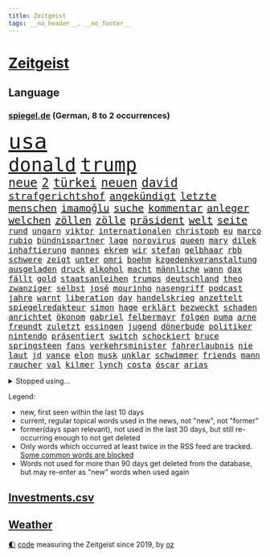 ```yaml
---
title: Zeitgeist
tags: __no_header__, __no_footer__
---
```


# [Zeitgeist](https://oliz.io/zeitgeist/)

## Language

<h3><a href="https://www.spiegel.de" target="_blank">spiegel.de</a> (German, 8 to 2 occurrences)</h3>
<p style="font-family:monospace">
<span style="font-size:32pt"><a href="news_links.html#usa" class="current">usa</a></span>
<br>
<span style="font-size:28pt"><a href="news_links.html#donald" class="current">donald</a></span>
<span style="font-size:28pt"><a href="news_links.html#trump" class="current">trump</a></span>
<br>
<span style="font-size:18pt"><a href="news_links.html#neue" class="current">neue</a></span>
<span style="font-size:18pt"><a href="news_links.html#2" class="current">2</a></span>
<span style="font-size:18pt"><a href="news_links.html#türkei" class="current">türkei</a></span>
<span style="font-size:18pt"><a href="news_links.html#neuen" class="current">neuen</a></span>
<span style="font-size:18pt"><a href="news_links.html#david" class="current">david</a></span>
<br>
<span style="font-size:15pt"><a href="news_links.html#strafgerichtshof" class="current">strafgerichtshof</a></span>
<span style="font-size:15pt"><a href="news_links.html#angekündigt" class="current">angekündigt</a></span>
<span style="font-size:15pt"><a href="news_links.html#letzte" class="current">letzte</a></span>
<span style="font-size:15pt"><a href="news_links.html#menschen" class="current">menschen</a></span>
<span style="font-size:15pt"><a href="news_links.html#i̇mamoğlu" class="current">i̇mamoğlu</a></span>
<span style="font-size:15pt"><a href="news_links.html#suche" class="current">suche</a></span>
<span style="font-size:15pt"><a href="news_links.html#kommentar" class="current">kommentar</a></span>
<span style="font-size:15pt"><a href="news_links.html#anleger" class="current">anleger</a></span>
<span style="font-size:15pt"><a href="news_links.html#welchen" class="current">welchen</a></span>
<span style="font-size:15pt"><a href="news_links.html#zöllen" class="current">zöllen</a></span>
<span style="font-size:15pt"><a href="news_links.html#zölle" class="current">zölle</a></span>
<span style="font-size:15pt"><a href="news_links.html#präsident" class="current">präsident</a></span>
<span style="font-size:15pt"><a href="news_links.html#welt" class="current">welt</a></span>
<span style="font-size:15pt"><a href="news_links.html#seite" class="current">seite</a></span>
<br>
<span style="font-size:12pt"><a href="news_links.html#rund" class="current">rund</a></span>
<span style="font-size:12pt"><a href="news_links.html#ungarn" class="current">ungarn</a></span>
<span style="font-size:12pt"><a href="news_links.html#viktor" class="current">viktor</a></span>
<span style="font-size:12pt"><a href="news_links.html#internationalen" class="current">internationalen</a></span>
<span style="font-size:12pt"><a href="news_links.html#christoph" class="current">christoph</a></span>
<span style="font-size:12pt"><a href="news_links.html#eu" class="current">eu</a></span>
<span style="font-size:12pt"><a href="news_links.html#marco" class="current">marco</a></span>
<span style="font-size:12pt"><a href="news_links.html#rubio" class="current">rubio</a></span>
<span style="font-size:12pt"><a href="news_links.html#bündnispartner" class="current">bündnispartner</a></span>
<span style="font-size:12pt"><a href="news_links.html#lage" class="current">lage</a></span>
<span style="font-size:12pt"><a href="news_links.html#norovirus" class="new">norovirus</a></span>
<span style="font-size:12pt"><a href="news_links.html#queen" class="current">queen</a></span>
<span style="font-size:12pt"><a href="news_links.html#mary" class="current">mary</a></span>
<span style="font-size:12pt"><a href="news_links.html#dilek" class="new">dilek</a></span>
<span style="font-size:12pt"><a href="news_links.html#inhaftierung" class="current">inhaftierung</a></span>
<span style="font-size:12pt"><a href="news_links.html#mannes" class="current">mannes</a></span>
<span style="font-size:12pt"><a href="news_links.html#ekrem" class="current">ekrem</a></span>
<span style="font-size:12pt"><a href="news_links.html#wir" class="current">wir</a></span>
<span style="font-size:12pt"><a href="news_links.html#stefan" class="current">stefan</a></span>
<span style="font-size:12pt"><a href="news_links.html#gelbhaar" class="current">gelbhaar</a></span>
<span style="font-size:12pt"><a href="news_links.html#rbb" class="current">rbb</a></span>
<span style="font-size:12pt"><a href="news_links.html#schwere" class="current">schwere</a></span>
<span style="font-size:12pt"><a href="news_links.html#zeigt" class="current">zeigt</a></span>
<span style="font-size:12pt"><a href="news_links.html#unter" class="current">unter</a></span>
<span style="font-size:12pt"><a href="news_links.html#omri" class="new">omri</a></span>
<span style="font-size:12pt"><a href="news_links.html#boehm" class="new">boehm</a></span>
<span style="font-size:12pt"><a href="news_links.html#kzgedenkveranstaltung" class="new">kzgedenkveranstaltung</a></span>
<span style="font-size:12pt"><a href="news_links.html#ausgeladen" class="new">ausgeladen</a></span>
<span style="font-size:12pt"><a href="news_links.html#druck" class="current">druck</a></span>
<span style="font-size:12pt"><a href="news_links.html#alkohol" class="current">alkohol</a></span>
<span style="font-size:12pt"><a href="news_links.html#macht" class="current">macht</a></span>
<span style="font-size:12pt"><a href="news_links.html#männliche" class="current">männliche</a></span>
<span style="font-size:12pt"><a href="news_links.html#wann" class="current">wann</a></span>
<span style="font-size:12pt"><a href="news_links.html#dax" class="current">dax</a></span>
<span style="font-size:12pt"><a href="news_links.html#fällt" class="current">fällt</a></span>
<span style="font-size:12pt"><a href="news_links.html#gold" class="current">gold</a></span>
<span style="font-size:12pt"><a href="news_links.html#staatsanleihen" class="new">staatsanleihen</a></span>
<span style="font-size:12pt"><a href="news_links.html#trumps" class="current">trumps</a></span>
<span style="font-size:12pt"><a href="news_links.html#deutschland" class="current">deutschland</a></span>
<span style="font-size:12pt"><a href="news_links.html#theo" class="current">theo</a></span>
<span style="font-size:12pt"><a href="news_links.html#zwanziger" class="current">zwanziger</a></span>
<span style="font-size:12pt"><a href="news_links.html#selbst" class="current">selbst</a></span>
<span style="font-size:12pt"><a href="news_links.html#josé" class="current">josé</a></span>
<span style="font-size:12pt"><a href="news_links.html#mourinho" class="current">mourinho</a></span>
<span style="font-size:12pt"><a href="news_links.html#nasengriff" class="new">nasengriff</a></span>
<span style="font-size:12pt"><a href="news_links.html#podcast" class="current">podcast</a></span>
<span style="font-size:12pt"><a href="news_links.html#jahre" class="current">jahre</a></span>
<span style="font-size:12pt"><a href="news_links.html#warnt" class="current">warnt</a></span>
<span style="font-size:12pt"><a href="news_links.html#liberation" class="new">liberation</a></span>
<span style="font-size:12pt"><a href="news_links.html#day" class="current">day</a></span>
<span style="font-size:12pt"><a href="news_links.html#handelskrieg" class="current">handelskrieg</a></span>
<span style="font-size:12pt"><a href="news_links.html#anzettelt" class="new">anzettelt</a></span>
<span style="font-size:12pt"><a href="news_links.html#spiegelredakteur" class="current">spiegelredakteur</a></span>
<span style="font-size:12pt"><a href="news_links.html#simon" class="current">simon</a></span>
<span style="font-size:12pt"><a href="news_links.html#hage" class="new">hage</a></span>
<span style="font-size:12pt"><a href="news_links.html#erklärt" class="current">erklärt</a></span>
<span style="font-size:12pt"><a href="news_links.html#bezweckt" class="new">bezweckt</a></span>
<span style="font-size:12pt"><a href="news_links.html#schaden" class="current">schaden</a></span>
<span style="font-size:12pt"><a href="news_links.html#anrichtet" class="new">anrichtet</a></span>
<span style="font-size:12pt"><a href="news_links.html#ökonom" class="current">ökonom</a></span>
<span style="font-size:12pt"><a href="news_links.html#gabriel" class="new">gabriel</a></span>
<span style="font-size:12pt"><a href="news_links.html#felbermayr" class="new">felbermayr</a></span>
<span style="font-size:12pt"><a href="news_links.html#folgen" class="current">folgen</a></span>
<span style="font-size:12pt"><a href="news_links.html#puma" class="current">puma</a></span>
<span style="font-size:12pt"><a href="news_links.html#arne" class="current">arne</a></span>
<span style="font-size:12pt"><a href="news_links.html#freundt" class="new">freundt</a></span>
<span style="font-size:12pt"><a href="news_links.html#zuletzt" class="current">zuletzt</a></span>
<span style="font-size:12pt"><a href="news_links.html#essingen" class="new">essingen</a></span>
<span style="font-size:12pt"><a href="news_links.html#jugend" class="current">jugend</a></span>
<span style="font-size:12pt"><a href="news_links.html#dönerbude" class="new">dönerbude</a></span>
<span style="font-size:12pt"><a href="news_links.html#politiker" class="current">politiker</a></span>
<span style="font-size:12pt"><a href="news_links.html#nintendo" class="new">nintendo</a></span>
<span style="font-size:12pt"><a href="news_links.html#präsentiert" class="current">präsentiert</a></span>
<span style="font-size:12pt"><a href="news_links.html#switch" class="new">switch</a></span>
<span style="font-size:12pt"><a href="news_links.html#schockiert" class="current">schockiert</a></span>
<span style="font-size:12pt"><a href="news_links.html#bruce" class="current">bruce</a></span>
<span style="font-size:12pt"><a href="news_links.html#springsteen" class="new">springsteen</a></span>
<span style="font-size:12pt"><a href="news_links.html#fans" class="current">fans</a></span>
<span style="font-size:12pt"><a href="news_links.html#verkehrsminister" class="current">verkehrsminister</a></span>
<span style="font-size:12pt"><a href="news_links.html#fahrerlaubnis" class="current">fahrerlaubnis</a></span>
<span style="font-size:12pt"><a href="news_links.html#nie" class="current">nie</a></span>
<span style="font-size:12pt"><a href="news_links.html#laut" class="current">laut</a></span>
<span style="font-size:12pt"><a href="news_links.html#jd" class="current">jd</a></span>
<span style="font-size:12pt"><a href="news_links.html#vance" class="current">vance</a></span>
<span style="font-size:12pt"><a href="news_links.html#elon" class="current">elon</a></span>
<span style="font-size:12pt"><a href="news_links.html#musk" class="current">musk</a></span>
<span style="font-size:12pt"><a href="news_links.html#unklar" class="current">unklar</a></span>
<span style="font-size:12pt"><a href="news_links.html#schwimmer" class="new">schwimmer</a></span>
<span style="font-size:12pt"><a href="news_links.html#friends" class="current">friends</a></span>
<span style="font-size:12pt"><a href="news_links.html#mann" class="current">mann</a></span>
<span style="font-size:12pt"><a href="news_links.html#raucher" class="new">raucher</a></span>
<span style="font-size:12pt"><a href="news_links.html#val" class="new">val</a></span>
<span style="font-size:12pt"><a href="news_links.html#kilmer" class="new">kilmer</a></span>
<span style="font-size:12pt"><a href="news_links.html#lynch" class="current">lynch</a></span>
<span style="font-size:12pt"><a href="news_links.html#costa" class="current">costa</a></span>
<span style="font-size:12pt"><a href="news_links.html#óscar" class="new">óscar</a></span>
<span style="font-size:12pt"><a href="news_links.html#arias" class="new">arias</a></span>
</p>
<details>
<summary>Stopped using...</summary>
<p class="former" style="font-size:12pt">
auftakt(1625) generalsekretär(1624) lisa(1624) unabhängige(1624) pressekonferenz(1623) schnelle(1623) tausend(1623) eingereicht(1622) karl(1622) la(1622) sprache(1622) szenen(1622) botschafter(1621) energien(1621) freiheitsstrafe(1621) höher(1621) vorzeitig(1621) gezogen(1620) herbst(1620) hundert(1620) programm(1620) tragen(1620) wagen(1619) angeklagte(1618) echte(1618) fdpchef(1618) fünfte(1618) schiedsrichter(1618) tödliche(1618) wahrheit(1618) wen(1618) 2019(1617) blieben(1617) elfmeter(1617) feierte(1617) for(1617) historiker(1617) insgesamt(1617) pflege(1617) stets(1617) bruder(1616) eher(1616) geholt(1616) stürmer(1616) tschechien(1616) hinaus(1615) weder(1615) 26(1614) offensive(1614) schlimm(1614) welchem(1614) beispielen(1613) bus(1613) kandidaten(1613) kraftvoll(1613) kündigte(1613) schlagzeilen(1613) verbieten(1613) debatten(1612) ii(1612) gemeinsamen(1611) messi(1611) trafen(1611) längere(1610) dachte(1609) landen(1609) passt(1609) käufer(1608) debakel(1607) herr(1607) hielten(1607) deals(1606) ägypten(1606) unterstützer(1605) vorstellen(1605) 600(1604) philipp(1604) sendung(1604) lücke(1603) bezahlen(1602) gaben(1601) affäre(1600) spannungen(1599) sexuellen(1598) brach(1597) vieles(1594) insassen(1591) fortsetzung(1590) verständnis(1590) vfb(1590) angeboten(1581) schaut(1580) dramatischen(1577) überfall(1571) entspannt(1565) sachen(1544) leiter(1540) politikern(1456) abgegeben(1390) tennisstar(1388) spiegelreporter(1382) cup(1344) autoren(1341) ausgefallen(1328) kameras(1315) erkrankte(1309) schwarz(1308) erhofft(1302) stehlen(1297) haushalt(1287) gehälter(1281) wichtiges(1246) zeitpunkt(1245) halbes(1244) bekannteste(1220) buschmann(1180) verweist(1142) rené(1123) erneuerbare(1100) eindrücke(1096) herzen(1085) finanzierung(1082) schwarzes(1067) locken(1061) ehrt(1034) verzweiflung(1024) kai(1021) stockholm(1013) joshua(1010) thüringens(1000) baum(998) zuwanderung(995) partnerin(992) chinesen(965) notruf(952) raten(947) franz(933) jüngst(930) träumt(929) auseinander(919) kollege(907) eingriff(904) kompliziert(900) angreifen(898) überraschenden(897) asyl(891) auszeichnung(883) rückstand(881) mama(880) billigt(865) abbauen(845) angriffs(832) fenster(832) flogen(825) mag(812) zehnte(809) heimische(805) fahnder(804) erfolgreiche(797) lebensgefahr(794) zufällig(793) befasst(783) gravierende(778) verschleppt(772) schöner(763) brauche(758) wahlsieger(758) darmstadt(747) diesjährigen(746) gala(746) gedanken(746) duisburg(739) kreuz(728) erfolgen(725) beides(722) diplomatische(719) 13jährige(708) staatsschutz(698) staatsbürger(696) tickets(694) erforscht(690) horror(687) straßenverkehr(686) küche(668) open(655) bekennt(653) helden(652) sizilien(648) abschaffen(645) budget(643) festgestellt(641) stock(639) zwischenfall(631) abends(629) schweigt(626) auflösung(625) eauto(613) desaster(612) islamistische(597) meyer(582) 42(574) sichergestellt(572) tisch(569) jon(567) tvsender(557) phänomen(555) generalbundesanwalt(553) achtzigerjahren(550) kimmich(541) getöteter(540) franzosen(539) tatverdächtiger(537) management(532) demos(528) 2035(527) israelischer(527) attentat(513) nahost(504) mohammad(502) bundes(501) menschenrechte(498) schlaf(495) mangelt(494) rafah(493) perry(487) magic(479) ehepaar(472) dfl(471) einverstanden(470) beklagen(464) leise(459) zuversichtlich(457) abgeordneter(451) erfuhr(448) kate(440) rutscht(434) nicole(433) pünktlich(414) sächsische(414) allgegenwärtig(410) jackson(408) substanz(406) hauptdarstellerin(400) marathon(394) verbotene(394) historisch(393) anerkennung(390) gefeuert(390) schwerverletzte(386) fragte(385) zwölfjähriger(385) eukommissionspräsidentin(381) sprang(380) mount(379) stewart(377) einfacher(375) kostenlosen(375) legten(375) lüge(375) bekämpfen(369) angeschlagene(368) outfits(368) philosophie(368) stammen(368) ehen(367) ersatz(365) kaputt(365) boxen(361) abgrund(360) schrank(359) bodo(355) boxer(355) aktie(351) schlimmste(351) beeindruckende(348) bewerten(348) rekonstruieren(347) grauen(346) gutachten(346) 20jähriger(344) ausprobiert(343) entführt(343) gipfel(343) üblich(340) locker(336) gesenkt(335) flog(331) breitet(330) pérez(330) handwerk(329) oberster(328) weber(328) spdspitze(322) protokoll(321) mau(320) positive(317) schlägen(316) prognosen(313) films(312) verbrecher(311) mitgefühl(308) ego(307) europäisches(307) flop(307) liest(306) heimatstadt(304) späten(304) planten(301) emilia(299) genauen(299) krimi(296) ausgesagt(295) befragen(292) hilton(292) gefährliches(291) hansestadt(291) chris(290) dresdner(287) jubel(285) sonja(285) 200000(284) basel(284) psychologie(284) stärkste(284) fußballplatz(282) feinde(280) ordnete(280) zurückzahlen(279) erobern(276) urteile(272) gebissen(270) kontinent(268) marina(267) vielfalt(267) sprangen(266) atem(265) brat(265) häusliche(263) feuert(261) gefangen(261) zeug(260) kalt(259) ausgewertet(257) oh(257) bekamen(255) medikament(253) rudert(252) wahrscheinlicher(249) präsidentschaft(248) attestiert(247) ausländischen(247) erledigt(246) derart(244) simone(242) steuert(242) wahlerfolg(241) altern(239) streiken(239) viereinhalb(239) verbracht(238) spdabgeordneter(235) zentrales(235) ansehen(234) zwölfjährige(234) neuartige(233) grafiken(232) buckelwal(230) friedliche(230) geurteilt(230) postete(230) austin(228) berechnet(228) elbe(228) feststellen(227) sprengstoff(227) tanzte(227) zukommt(227) ausgestattet(225) kubicki(225) nutze(225) thailändischen(224) allzu(223) riese(221) zone(221) belege(220) ermorden(220) gefährt(220) one(218) status(218) einladen(215) erleichtern(215) liveblog(214) arnold(212) drückte(212) unabhängigkeit(212) verlusten(212) thesen(211) unterirdische(211) zeitreise(211) hetze(207) landstraßen(206) satiriker(206) berufliche(202) empfehlung(201) 2011(200) überrumpelt(200) berger(199) witze(198) übernahm(198) hob(197) überrollt(197) container(196) hassan(196) export(195) verkörperte(195) bakterien(194) rohstoffen(194) gewandt(192) parteichefin(192) 55(190) holstein(190) unverzichtbar(190) abgefangen(189) südfrankreich(189) armand(188) müde(188) bezwingt(187) h(186) kleinkind(185) ratlos(185) gebraucht(184) nochmals(184) alex(183) elversberg(183) asylrecht(182) heidenheim(182) prorussische(181) code(180) dreieinhalb(180) eberl(180) abgeschnitten(179) energiepreise(179) essenziell(179) marktwirtschaft(179) getötete(178) kanzlerkandidaten(177) esc(176) 71(174) avignon(174) dieter(174) übergibt(173) echtes(172) hanau(172) bescheiden(171) erstarken(171) günstigen(171) seinerseits(171) absolute(170) carolabrücke(170) ehre(170) unbeeindruckt(170) vergewaltigungsprozess(169) fotografin(167) schönheitsideale(167) studiert(167) vogel(167) fröhliche(166) vertrieb(166) nachbarländer(165) marcel(164) sky(164) erpresser(163) patzer(162) männchen(161) frische(160) 19jährige(159) fabriken(159) green(159) edward(158) insolvenzverwalter(158) lenken(158) schrammt(157) koalitionsgespräche(156) regional(156) grünheide(155) teslafabrik(155) dallas(154) fotografieren(154) liveticker(154) raphael(154) trends(154) erlaubnis(153) parks(153) flugobjekte(152) semester(152) anderswo(151) aussuchen(151) überwältigt(151) bröning(150) bundesparteitag(150) paartherapeutin(150) anpassen(149) bedrohte(149) düsteres(149) knochen(149) natogeneralsekretär(149) seltsames(149) gebäuden(148) mcdonald’s(148) dankbarkeit(147) facebookkonzern(147) miersch(147) flugtaxistartup(146) gestimmt(145) karoline(145) regierungschefs(145) beschränken(143) unterschrift(143) wünschte(143) gesetzesänderung(142) holocaustüberlebende(142) mitgeteilt(142) musical(142) ausfällig(141) ferres(141) veronica(141) bekenntnis(139) beliebter(138) exklusiv(138) kleinwagen(138) mehrkosten(138) videospielen(138) glückliche(137) kita(137) soziologe(137) zunehmende(137) bundestagsabgeordneten(136) mussolini(136) vereine(136) gazas(135) kontakten(134) veranlasste(134) anfühlt(133) tarife(133) gebühren(132) millionenbetrag(132) rüstungsexporte(132) unionskanzlerkandidat(132) andrij(131) ultimatum(131) 39(129) gelder(129) schauspielstar(129) totale(129) mittagessen(128) unternehmensberater(128) 22jähriger(127) lakers(127) saarbrücken(127) streich(127) zweikampf(127) zerschlagen(126) eingeleitet(125) löhne(125) schienen(125) schädlich(125) zugesprochen(125) bruttoinlandsprodukt(124) natobeitritt(124) sexismus(124) benko(123) bush(123) tradwives(123) milliardendeal(122) reichsbürgern(122) vorbilder(121) binden(120) bosnien(120) bürgerkriegsland(120) deckt(120) demokratisch(120) ruhig(120) wahllokale(120) gewannen(119) mikaela(119) ranghohen(119) shiffrin(119) 92(118) furcht(118) bannon(117) beschwerde(116) riesenslalom(116) cdupolitikerin(115) geldautomatensprenger(115) satt(115) justizministerium(114) postet(114) charlie(113) fraktionschef(112) prozentpunkte(112) rächen(112) übergabe(112) ansprache(111) make(111) abkommens(110) schläge(110) dating(108) krankheiten(108) erfährt(107) people(107) redakteure(107) reichinnek(107) schnellstmöglich(107) 40jähriger(106) reiter(106) 27jährigen(105) betreuung(105) hardliner(105) monica(105) protagonisten(105) verwendung(105) weltcupsieg(105) wertvoll(105) christdemokrat(104) fdpgeneralsekretär(104) unsicheren(104) styles(103) voranbringen(103) altkanzlerin(102) konklave(102) oscarkandidat(102) pille(102) purzeln(102) zehntausenden(102) berlinale(101) kleid(101) löwe(101) schwacher(101) direktmandate(100) millionenhöhe(100) neugeborene(100) 1984(99) gleisen(99) maul(99) schmerz(99) unterseekabel(99) datenkabel(98) schwor(98) akuter(97) bergauf(97) oz(97) veruntreut(97) wohlhabenden(97) christmas(96) conor(96) gegenstand(96) popsuperstar(96) glatteis(95) rahmen(95) kalte(94) kardinal(94) komplizen(94) komplizierter(94) models(94) klimapolitische(93) vizechef(93) like(92) 65jährigen(91) daheim(91) herrn(91) abschließend(90) interessieren(90) komödien(90) notbremse(90) regierenden(90) sorgerecht(90) wunde(90) zugezogen(90) ärgern(90) äußeres(90) elektroden(89) mandat(89) nachnamen(89) reallöhne(89) rücklagen(89) ungewisse(89) echtzeit(88) geflüchteter(88) hemmschwelle(88) sag(88) unterfranken(88) wahrnehmen(88) übersprang(88) gefolgt(87) machtfrage(87) niederzulegen(87) skiurlaub(87) steigert(87) tausch(87) abschneiden(86) abschneidet(86) leichnams(86) rommel(86) zeitweilig(86) erledigen(85) geflohene(85) parteijugend(85) siebzigerjahre(85) denkwürdige(84) erinnerungslücken(84) mineralien(84) nirgends(84) portugiese(84) primekunden(84) stollen(84) vorenthalten(84) furor(83) games(83) sonntagabend(83) verbrauchern(83) viertklässler(83) vorkommen(83) foul(82) gesunder(82) winterurlaub(82) bip(81) katy(81) netzentgelte(81) rekorde(81) strategisch(81) südwesten(81) zueinander(81) begrenzt(80) devise(80) gelauncht(80) kivideogenerator(80) leblos(80) now(80) patriarchat(80) sora(80) verständigen(80) discord(79) fehlten(79) jatta(79) mächtigen(79) männlicher(79) natochef(79) ruhrpott(79) sicherheitsexperte(79) demütigung(78) discounter(78) düsteren(78) fußballweltmeisterschaft(78) heidenheimer(78) kelce(78) rennrad(78) topform(78) usjournalist(78) 185(77) bauteil(77) dokumentiert(77) erwartete(77) füllen(77) geleitet(77) insolvent(77) verpacken(77) bot(76) british(76) deckel(76) hilferuf(76) iphone(76) rationaler(76) rindfleisch(76) rätselhaftes(76) wiener(76) geruch(75) lieferung(75) pur(75) rezepte(75) sanktionspaket(75) schattenflotte(75) abgasvorschriften(74) charli(74) getränke(74) neuausrichtung(74) ticken(74) xcx(74) aufzubauen(73) cduministerpräsident(73) darlehen(73) delikte(73) entzieht(73) zumutung(73) insolvenzverfahren(72) kihype(72) lüneburger(72) menschenmenge(72) rotwein(72) scherer(72) schwerwiegenden(72) todesfahrer(72) witcher(72) bitcoinkurs(71) bundeskanzlers(71) döner(71) grünes(71) gunsten(71) kitsch(71) meiden(71) wähnt(71) auswirkt(70) bastion(70) familiennachzug(70) gläubigen(70) lokale(70) melnyk(70) petersplatz(70) schärfere(70) tübingen(70) unabhängiger(70) windkraft(70) 113(69) beliebtes(69) bundestagsfraktion(69) finanzhilfen(69) kurbelt(69) waffenproduktion(69) arbeitnehmern(68) grotesk(68) guatemala(68) konzepte(68) dreierkoalition(67) erwiesen(67) gestrandeten(67) kidman(67) konstruktiv(67) neuaufstellung(67) newsblog(67) südpazifik(67) eupolitiker(66) finanzmärkte(66) gefährdete(66) schönheit(66) anhaltenden(65) cyprien(65) kannst(65) kreuze(65) landeswährung(65) partys(65) sarrazin(65) slowene(65) zahlungsunfähig(65) denkwürdiges(64) damon(63) fahrten(63) gemietet(63) jean(63) re(63) dončić(62) flüchtling(62) gekürzt(62) luka(62) romans(62) volocopter(62) wochenlangem(62) brutalem(61) herzschrittmacher(61) knackt(61) menschengruppe(61) sofortige(61) zeitlichen(61) balance(60) berechtigte(60) johanna(60) lieferdienste(60) skirennfahrer(60) verbannen(60) zurückgelassene(60) 104(59) army(59) damalige(59) missionen(59) mund(59) nordrheinwestfälischen(59) rewe(59) spdmann(59) umschlungen(59) unfalltod(59) ustechmilliardär(59) wohnort(59) auswüchse(58) eigentlichen(58) leine(58) penny(58) republikanerin(58) staatsausgaben(58) beisetzung(57) butterpreis(57) elektropionier(57) lebensgefährlichen(57) dominierten(56) freitagnacht(56) lieferten(56) wellinger(56) bestes(55) brutalist(55) geredet(55) hinweisen(55) price(55) sofern(55) streitfall(55) ukrainerinnen(55) umlauf(55) wahllokal(55) willkür(55) euhilfen(54) höchst(54) nötigung(54) sackt(54) alpinisten(53) joint(53) kyjiws(53) rechtspopulist(53) tvpublikum(53) drehbücher(52) issa(52) trauerzug(52) ausbürgerung(51) blue(51) fratzscher(51) karius(51) loris(51) schwung(51) warnsignal(51) gesicherten(50) medaillen(50) rechtspopulistischen(50) schnappt(50) abgeschaltet(49) ber(49) eliten(49) gewürdigt(49) großspende(49) kostüm(49) neigt(49) rassist(49) rechtspopulismus(49) sarg(49) ukrainehilfen(49) dopingtest(48) gereizt(48) moderation(48) origin(48) positiver(48) ruhm(48) usamerikanerin(48) engels(47) fa(47) fortbildungen(47) geschwisterpaar(47) javad(47) pokalaus(47) pubkultur(47) zarif(47) erdtrabanten(46) geisel(46) ghost(46) chronologie(45) leidenschaftlichen(45) misstrauensvotum(45) profifußball(45) unterbrechung(45) linkenpolitiker(44) plakate(44) spitzenkandidatin(44) windräder(44) hadern(43) nähren(43) strafbar(43) wahlausgang(43) winzern(43) complete(42) doppeltes(42) kurzvideos(42) primemitglieder(42) unknown(42) usnutzer(42) ausgewählte(41) clash(41) irre(41) lärm(41) transatlantische(41) unterbinden(41) untergraben(41) 19jähriger(40) alltagsrassismus(40) bowl(40) kalle(40) migrationsgeschichte(40) reels(40) revolutionieren(40) stromer(40) travis(40) user(40) bibas(39) bolton(39) kfir(39) siegte(39) topstars(39) usbürokratie(39) waffendepots(39) glitzer(38) gogh(38) klubchef(38) rückgabe(38) aufwartung(37) erfordert(37) motivierten(37) nominierten(37) trafford(37) ushauptstadt(37) vorboten(37) weltspitze(37) afghanen(36) blog(36) empören(36) erneuerbarer(36) konsequenz(36) müder(36) spiels(36) verreisen(36) übertragen(36) 1979(35) 800(35) aquarium(35) auszuschließen(35) gegenzug(35) hannah(35) israelhamasdeal(35) ratgeber(35) wegnehmen(35) autoritarismus(34) luise(34) umher(34) drogenhandel(33) erhoffte(33) geleakte(33) geweint(33) holding(33) kovač(33) programme(33) zugunglück(33) journalistinnen(32) klarkommen(32) rechtfertigen(32) schwarzenegger(32) stillem(32) wahlkreise(32) asphalt(31) beunruhigt(31) boulevardzeitung(31) brettspiel(31) bürgerschaft(31) cowboy(31) exklub(31) gesten(31) gläubiger(31) militärflugzeug(31) billy(30) bollwerk(30) boston(30) deepseek(30) entwendet(30) iocpräsident(30) kianbieter(30) verschollen(30) abgekoppelt(29) aufgehen(29) chirurg(29) elegant(29) hansgeorg(29) jahrestag(29) mexikaner(29) niedergelegt(29) schärfer(29) umbauten(29) verschleppte(29) agieren(28) arbeitslosenzahl(28) beherrscht(28) direktmandat(28) dreimillionenmarke(28) holocaustmahnmal(28) kanadischen(28) mainzer(28) statistischen(28) vormonat(28) vorsitzender(28) entfremdung(27) erdnüsse(27) glänzende(27) spiegelblog(27) umfassenden(27) unternehmenschef(27) cannes(26) congress(26) entfesselten(26) geiselhaft(26) gelöscht(26) rohstoffdeal(26) afdpolitikerin(25) aktienkurs(25) beteiligen(25) betroffener(25) erziehen(25) hingezogen(25) marie(25) wahlentscheidung(25) welch(25) yarden(25) abweichler(24) ausstand(24) demselben(24) einfuhrzölle(24) entführung(24) gemüter(24) impfung(24) kluge(24) mavericks(24) solingen(24) zustrombegrenzungsgesetz(24) aberwitzige(23) aufwärts(23) eingefrorenen(23) neugeborenes(23) verheerend(23) vermögenswerten(23) berlusconi(22) fortbestand(22) silvio(22) usaid(22) freigelassene(21) ostens(21) respektlos(21) edeka(20) genesung(20) lawinen(20) spirale(20) vorgeführt(20) westlich(20) lena(19) nichtwähler(19) whatsappgruppe(18) expertinnen(17) fördert(17) konservatismus(17) ukrainekurs(17) elsass(16) kunstfreiheit(16) wahlzettel(16) besänftigen(15) bp(15) cdupolitikers(15) ramelow(15) tritte(15) visualisierungen(15) contec(14) freilassungen(14) friedensplan(14) gerhart(14) hosen(14) lezyne(14) peiniger(14) penibel(14) skizziert(14) topeak(14) verbinden(14) wirbelsturm(14) anora(13) humanoide(13) klarer(13) kredite(13) lenzerheide(13) q(13) roboter(13) rummenigge(13) abgezeichnet(12) fußballspielerin(12) hamasgeisel(12) kigenerierte(12) teilnehmern(12) beschießt(11) bitter(11) bogen(11) häftlingen(11) parteienfinanzierung(11)
</p>
</details>
<p>Legend:
<ul>
<li><span class="new">new</span>, first seen within the last 10 days</li>
<li><span class="current">current</span>, regular topical words used in the news, not "new", not "former"</li>
<li><span class="former">former(days span relevant)</span>, not used in the last 30 days, but still re-occurring enough to not get deleted</li>
<li>Only words which occurred at least twice in the RSS feed are tracked. <a href="language/filters.py">Some common words are blocked</a></li>
<li>Words not used for more than 90 days get deleted from the database, but may re-enter as "new" words when used again</li>
</ul>
</p>

## [Investments](investments.html)[.csv](investments.csv)

## [Weather](weather.html)

<footer>
<a href="javascript:toggleTheme()" class="nav">🌓</a>
<a href="https://github.com/ooz/zeitgeist">code</a> measuring the Zeitgeist since 2019, by <a href="https://oliz.io">oz</a>
</footer>
